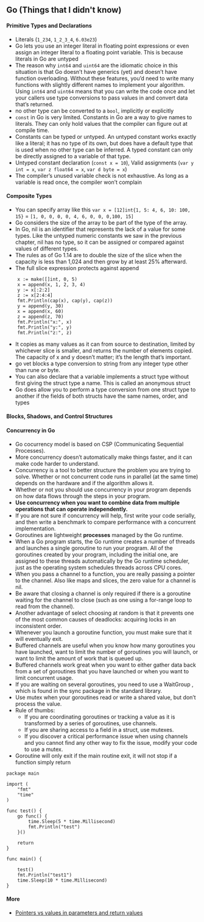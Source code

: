 ## Go (Things that I didn't know)

#### Primitive Types and Declarations
* Literals (`1_234`, `1_2_3_4`, `6.03e23`)
* Go lets you use an integer literal in floating point expressions or even assign an integer literal to a floating point variable. This is because literals in Go are untyped
* The reason why `int64` and `uint64` are the idiomatic choice in this situation is that Go doesn’t have generics (yet) and doesn’t have function overloading. Without these features, you’d need to write many functions with slightly different names to implement your algorithm. Using `int64` and `uint64` means that you can write the code once and let your callers use type conversions to pass values in and convert data that’s returned.
* no other type can be converted to a `bool`, implicitly or explicitly
* `const` in Go is very limited. Constants in Go are a way to give names to literals. They can only hold values that the compiler can figure out at compile time.
* Constants can be typed or untyped. An untyped constant works exactly like a literal; it has no type of its own, but does have a default type that is used when no other type can be inferred. A typed constant can only be directly assigned to a variable of that type.
* Untyped constant declaration (`const x = 10`), Valid assignments (`var y int = x`, `var z float64 = x`, `var d byte = x`)
* The compiler’s unused variable check is not exhaustive. As long as a variable is read once, the compiler won’t complain

#### Composite Types
* You can specify array like this `var x = [12]int{1, 5: 4, 6, 10: 100, 15}` = `[1, 0, 0, 0, 0, 4, 6, 0, 0, 0,100, 15]`
* Go considers the size of the array to be part of the type of the array.
* In Go, nil is an identifier that represents the lack of a value for some types. Like the untyped numeric constants we saw in the previous chapter, nil has no type, so it can be assigned or compared against values of different types.
* The rules as of Go 1.14 are to double the size of the slice when the capacity is less than 1,024 and then grow by at least 25% afterward.
* The full slice expression protects against append
```
    x := make([]int, 0, 5)
	x = append(x, 1, 2, 3, 4)
	y := x[:2:2]
	z := x[2:4:4]
	fmt.Println(cap(x), cap(y), cap(z))
	y = append(y, 30)
	x = append(x, 60)
	z = append(z, 70)
	fmt.Println("x:", x)
	fmt.Println("y:", y)
	fmt.Println("z:", z)
```
* It copies as many values as it can from source to destination, limited by whichever slice is smaller, and returns the number of elements copied. The capacity of x and y doesn’t matter; it’s the length that’s important.
* go vet blocks a type conversion to string from any integer type other than rune or byte.
* You can also declare that a variable implements a struct type without first giving the struct type a name. This is called an anonymous struct
* Go does allow you to perform a type conversion from one struct type to another if the fields of both structs have the same names, order, and types

#### Blocks, Shadows, and Control Structures


#### Concurrency in Go
* Go cocurrency model is based on CSP (Communicating Sequential Processes).
* More concurrency doesn’t automatically make things faster, and it can make code harder to understand.
* Concurrency is a tool to better structure the problem you are trying to solve. Whether or not concurrent code runs in parallel (at the same time) depends on the hardware and if the algorithm allows it.
* Whether or not you should use concurrency
in your program depends on how data flows through the steps in your program.
* **Use concurrency when you want to combine data from multiple operations that can operate independently.**
* If you are not sure if concurrency will help, first
write your code serially, and then write a benchmark to compare performance with a concurrent implementation.
* Goroutines are lightweight **processes** managed by the Go runtime.
* When a Go program starts, the Go runtime creates a number of threads and launches a single goroutine to run your program. All of the goroutines created by your program, including the initial one, are assigned to these threads automatically by the Go runtime scheduler, just as the operating system schedules threads across CPU cores.
* When you pass a channel to a function, you are really passing a pointer to the channel. Also like maps and slices, the zero value for a channel is nil.
* Be aware that closing a channel is only required if there is a goroutine waiting for the channel to close (such as one using a for-range loop to read from the channel).
* Another advantage of select choosing at random is that it prevents one of the most common causes of deadlocks: acquiring locks in an inconsistent order.
* Whenever you launch a goroutine function, you must make sure that it will eventually exit.
* Buffered channels are useful when you know how many goroutines you have launched, want to limit the number of goroutines you will launch, or want to limit the amount of work that is queued up.
* Buffered channels work great when you want to either gather data back from a set of goroutines that you have launched or when you want to limit concurrent usage.
* If you are waiting on several goroutines, you need to use a WaitGroup , which is found in the sync package in the standard library.
* Use mutex when your goroutines read or write a shared value, but don’t process the value.
* Rule of thumbs:
	* If you are coordinating goroutines or tracking a value as it is transformed by a
series of goroutines, use channels.
	* If you are sharing access to a field in a struct, use mutexes.
	* If you discover a critical performance issue when using channels and you cannot find any other way
to fix the issue, modify your code to use a mutex.
* Goroutine will only exit if the main routine exit, it will not stop if a function simply return
```
package main

import (
	"fmt"
	"time"
)

func test() {
	go func() {
		time.Sleep(5 * time.Millisecond)
		fmt.Println("test")
	}()
	
	return
}

func main() {

	test()
	fmt.Println("test1")
	time.Sleep(10 * time.Millisecond)
}

```




#### More
* [Pointers vs values in parameters and return values](https://stackoverflow.com/questions/23542989/pointers-vs-values-in-parameters-and-return-values)
